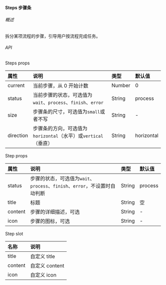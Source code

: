 #### Steps 步骤条

###### 概述

拆分某项流程的步骤，引导用户按流程完成任务。

###### API

Steps props

| 属性      | 说明                                                           | 类型   | 默认值     |
| :-------- | :------------------------------------------------------------- | :----- | :--------- |
| current   | 当前步骤，从 0 开始计数                                        | Number | 0          |
| status    | 当前步骤的状态，可选值为`wait`、`process`、`finish`、`error`   | String | process    |
| size      | 步骤条的尺寸，可选值为`small`或者不写                          | String | -          |
| direction | 步骤条的方向，可选值为`horizontal`（水平）或`vertical`（垂直） | String | horizontal |

Step props

| 属性    | 说明                                                                       | 类型   | 默认值  |
| :------ | :------------------------------------------------------------------------- | :----- | :------ |
| status  | 步骤的状态，可选值为`wait`、`process`、`finish`、`error`，不设置时自动判断 | String | process |
| title   | 标题                                                                       | String | 空      |
| content | 步骤的详细描述，可选                                                       | String | -       |
| icon    | 步骤的图标，可选                                                           | String | -       |

Step slot

| 名称    | 说明           |
| :------ | :------------- |
| title   | 自定义 title   |
| content | 自定义 content |
| icon    | 自定义 icon    |

